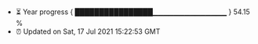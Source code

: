 - ⏳ Year progress { ████████████████▁▁▁▁▁▁▁▁▁▁▁▁▁▁ } 54.15 %
- ⏰ Updated on Sat, 17 Jul 2021 15:22:53 GMT

